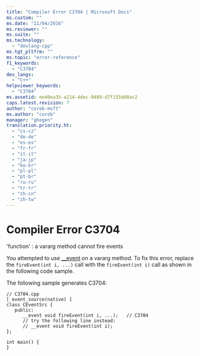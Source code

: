 ```yaml
---
title: "Compiler Error C3704 | Microsoft Docs"
ms.custom: ""
ms.date: "11/04/2016"
ms.reviewer: ""
ms.suite: ""
ms.technology: 
  - "devlang-cpp"
ms.tgt_pltfrm: ""
ms.topic: "error-reference"
f1_keywords: 
  - "C3704"
dev_langs: 
  - "C++"
helpviewer_keywords: 
  - "C3704"
ms.assetid: ee40ea35-a214-4dec-9489-d7f155dd0ac2
caps.latest.revision: 7
author: "corob-msft"
ms.author: "corob"
manager: "ghogen"
translation.priority.ht: 
  - "cs-cz"
  - "de-de"
  - "es-es"
  - "fr-fr"
  - "it-it"
  - "ja-jp"
  - "ko-kr"
  - "pl-pl"
  - "pt-br"
  - "ru-ru"
  - "tr-tr"
  - "zh-cn"
  - "zh-tw"
---
```

# Compiler Error C3704
'function' : a vararg method cannot fire events  
  
 You attempted to use [__event](../../cpp/event.md) on a vararg method. To fix this error, replace the `fireEvent(int i, ...)` call with the `fireEvent(int i)` call as shown in the following code sample.  
  
 The following sample generates C3704:  
  
```  
// C3704.cpp  
[ event_source(native) ]  
class CEventSrc {  
   public:  
      __event void fireEvent(int i, ...);   // C3704  
      // try the following line instead:  
      // __event void fireEvent(int i);  
};  
  
int main() {  
}  
```